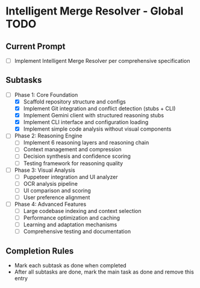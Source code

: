 # Intelligent Merge Resolver - Global TODO

## Current Prompt
- [ ] Implement Intelligent Merge Resolver per comprehensive specification

## Subtasks
- [ ] Phase 1: Core Foundation
  - [x] Scaffold repository structure and configs
  - [x] Implement Git integration and conflict detection (stubs + CLI)
  - [x] Implement Gemini client with structured reasoning stubs
  - [x] Implement CLI interface and configuration loading
  - [x] Implement simple code analysis without visual components
- [ ] Phase 2: Reasoning Engine
  - [ ] Implement 6 reasoning layers and reasoning chain
  - [ ] Context management and compression
  - [ ] Decision synthesis and confidence scoring
  - [ ] Testing framework for reasoning quality
- [ ] Phase 3: Visual Analysis
  - [ ] Puppeteer integration and UI analyzer
  - [ ] OCR analysis pipeline
  - [ ] UI comparison and scoring
  - [ ] User preference alignment
- [ ] Phase 4: Advanced Features
  - [ ] Large codebase indexing and context selection
  - [ ] Performance optimization and caching
  - [ ] Learning and adaptation mechanisms
  - [ ] Comprehensive testing and documentation

## Completion Rules
- Mark each subtask as done when completed
- After all subtasks are done, mark the main task as done and remove this entry
